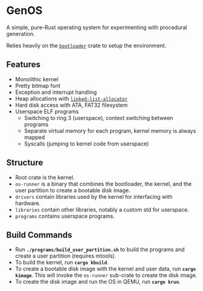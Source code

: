 # GenOS

A simple, pure-Rust operating system for experimenting with procedural generation.

Relies heavily on the [`bootloader`](https://github.com/rust-osdev/bootloader) crate to setup the environment.

## Features

- Monolithic kernel
- Pretty bitmap font
- Exception and interrupt handling
- Heap allocations with [`linked-list-allocator`](https://github.com/rust-osdev/linked-list-allocator)
- Hard disk access with ATA, FAT32 filesystem
- Userspace ELF programs
  - Switching to ring 3 (userspace), context switching between programs
  - Separate virtual memory for each program, kernel memory is always mapped
  - Syscalls (jumping to kernel code from userspace)

## Structure

- Root crate is the kernel.
- `os-runner` is a binary that combines the bootloader, the kernel, and the user partition to create a bootable disk image.
- `drivers` contain libraries used by the kernel for interfacing with hardware.
- `libraries` contain other libraries, notably a custom std for userspace.
- `programs` contains userspace programs.

## Build Commands

- Run **`./programs/build_user_partition.sh`** to build the programs and create a user partition (requires mtools).
- To build the kernel, run **`cargo kbuild`**.
- To create a bootable disk image with the kernel and user data, run **`cargo kimage`**. This will invoke the `os-runner` sub-crate to create the disk image.
- To create the disk image and run the OS in QEMU, run **`cargo krun`**.
